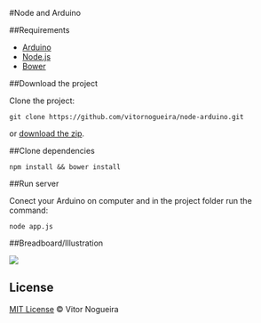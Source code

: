 #Node and Arduino

##Requirements

- [Arduino](http://arduino.cc)
- [Node.js](https://nodejs.org)
- [Bower](http:̉//bower.io)

##Download the project

Clone the project:

```
git clone https://github.com/vitornogueira/node-arduino.git
```

or [download the zip](https://github.com/vitornogueira/node-arduino/archive/master.zip).

##Clone dependencies

```
npm install && bower install
```

##Run server

Conect your Arduino on computer and in the project folder run the command:
```
node app.js
```

##Breadboard/Illustration

<img src="https://raw.githubusercontent.com/vitornogueira/node-arduino/master/example.png">

## License

[MIT License](http://vitornogueira.mit-license.org/) © Vitor Nogueira
